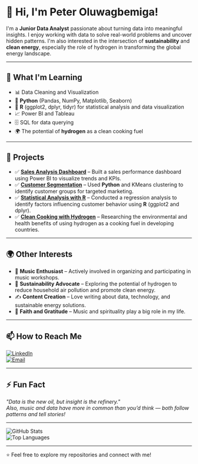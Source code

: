 # 👋 Hi, I'm Peter Oluwagbemiga!

I'm a **Junior Data Analyst** passionate about turning data into meaningful insights. I enjoy working with data to solve real-world problems and uncover hidden patterns. I'm also interested in the intersection of **sustainability** and **clean energy**, especially the role of hydrogen in transforming the global energy landscape.  

---

## 🌱 **What I'm Learning**
- 📊 Data Cleaning and Visualization  
- 🐍 **Python** (Pandas, NumPy, Matplotlib, Seaborn)
- 🔵 **R** (ggplot2, dplyr, tidyr) for statistical analysis and data visualization 
- 📈 Power BI and Tableau  
- 🗄️ SQL for data querying  
- 🌍 The potential of **hydrogen** as a clean cooking fuel  

---

## 💼 **Projects**
- ✅ **[Sales Analysis Dashboard](#)** – Built a sales performance dashboard using Power BI to visualize trends and KPIs.  
- ✅ **[Customer Segmentation](#)** – Used **Python** and KMeans clustering to identify customer groups for targeted marketing.  
- ✅ **[Statistical Analysis with R](#)** – Conducted a regression analysis to identify factors influencing customer behavior using **R** (ggplot2 and dplyr).  
- ✅ **[Clean Cooking with Hydrogen](#)** – Researching the environmental and health benefits of using hydrogen as a cooking fuel in developing countries.  

---

## 🌍 **Other Interests**
- 🎵 **Music Enthusiast** – Actively involved in organizing and participating in music workshops.  
- 🌱 **Sustainability Advocate** – Exploring the potential of hydrogen to reduce household air pollution and promote clean energy.  
- ✍️ **Content Creation** – Love writing about data, technology, and sustainable energy solutions.  
- 🙏 **Faith and Gratitude** – Music and spirituality play a big role in my life.  

---

## 📫 **How to Reach Me**
[![LinkedIn](https://img.shields.io/badge/LinkedIn-0077B5?style=for-the-badge&logo=linkedin&logoColor=white)](https://www.linkedin.com/in/peter-oluwagbemiga)  
[![Email](https://img.shields.io/badge/Email-D14836?style=for-the-badge&logo=gmail&logoColor=white)](mailto:oluwagbemigaptr@gmail.com)  

---

## ⚡ **Fun Fact**
*"Data is the new oil, but insight is the refinery."*  
*Also, music and data have more in common than you’d think — both follow patterns and tell stories!*  

---

![GitHub Stats](https://github-readme-stats.vercel.app/api?username=oluwagbemigaptr&show_icons=true&theme=radical)  
![Top Languages](https://github-readme-stats.vercel.app/api/top-langs/?username=oluwagbemigaptr&layout=compact&theme=radical)  

---

⭐️ Feel free to explore my repositories and connect with me!
